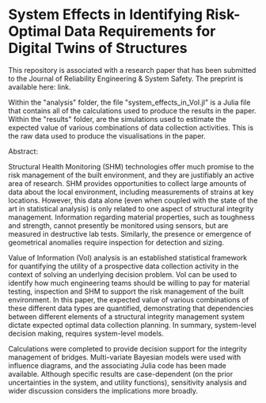 # System Effects in Identifying Risk-Optimal Data Requirements for Digital Twins of Structures

This repository is associated with a research paper that has been submitted to the Journal of Reliability Engineering & System Safety.
The preprint is available here: link.

Within the "analysis" folder, the file "system_effects_in_VoI.jl" is a Julia file that contains all of the calculations used to produce the results in the paper.
Within the "results" folder, are the simulations used to estimate the expected value of various combinations of data collection activities. This is the raw data used to produce the visualisations in the paper.
 
Abstract:

Structural Health Monitoring (SHM) technologies offer much promise to the risk management of the built environment, and they are justifiably an active area of research. SHM provides opportunities to collect large amounts of data about the local environment, including measurements of strains at key locations. However, this data alone (even when coupled with the state of the art in statistical analysis) is only related to one aspect of structural integrity management. Information regarding material properties, such as toughness and strength, cannot presently be monitored using sensors, but are measured in destructive lab tests. Similarly, the presence or emergence of geometrical anomalies require inspection for detection and sizing.

Value of Information (VoI) analysis is an established statistical framework for quantifying the utility of a prospective data collection activity in the context of solving an underlying decision problem. VoI can be used to identify how much engineering teams should be willing to pay for material testing, inspection and SHM to support the risk management of the built environment. In this paper, the expected value of various combinations of these different data types are quantified, demonstrating that dependencies between different elements of a structural integrity management system dictate expected optimal data collection planning. In summary, system-level decision making, requires system-level models.

Calculations were completed to provide decision support for the integrity management of bridges. Multi-variate Bayesian models were used with influence diagrams, and the associating Julia code has been made available. Although specific results are case-dependent (on the prior uncertainties in the system, and utility functions), sensitivity analysis and wider discussion considers the implications more broadly.
